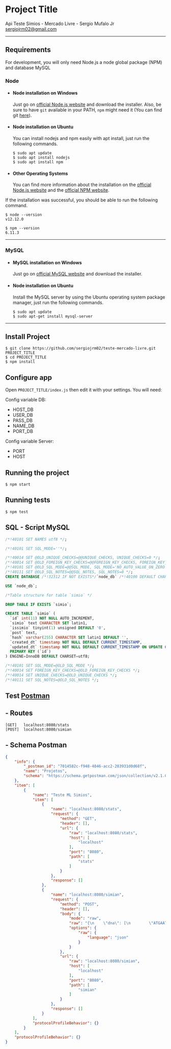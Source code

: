# Project Title

Api Teste Símios - Mercado Livre - Sergio Mufalo Jr <sergiojrm02@gmail.com>

---
## Requirements

For development, you will only need Node.js a node global package (NPM) and database MySQL

### Node
- #### Node installation on Windows

  Just go on [official Node.js website](https://nodejs.org/) and download the installer.
Also, be sure to have `git` available in your PATH, `npm` might need it (You can find git [here](https://git-scm.com/)).

- #### Node installation on Ubuntu

  You can install nodejs and npm easily with apt install, just run the following commands.

      $ sudo apt update
      $ sudo apt install nodejs
      $ sudo apt install npm

- #### Other Operating Systems
  You can find more information about the installation on the [official Node.js website](https://nodejs.org/) and the [official NPM website](https://npmjs.org/).

If the installation was successful, you should be able to run the following command.

    $ node --version
    v12.12.0

    $ npm --version
    6.11.3

---

### MySQL

- #### MySQL installation on Windows
    Just go on [official MySQL website](https://dev.mysql.com/downloads/installer/) and download the installer.

- #### Node installation on Ubuntu

  Install the MySQL server by using the Ubuntu operating system package manager, just run the following commands.

      $ sudo apt update
      $ sudo apt-get install mysql-server
---

## Install Project

    $ git clone https://github.com/sergiojrm02/teste-mercado-livre.git PROJECT_TITLE
    $ cd PROJECT_TITLE
    $ npm install

## Configure app

Open `PROJECT_TITLE/index.js` then edit it with your settings. You will need:

Config variable DB:

- HOST_DB
- USER_DB
- PASS_DB
- NAME_DB
- PORT_DB

Config variable Server:

- PORT
- HOST

## Running the project

    $ npm start

## Running tests

    $ npm test
    
## SQL - Script MySQL

```sql
/*!40101 SET NAMES utf8 */;

/*!40101 SET SQL_MODE=''*/;

/*!40014 SET @OLD_UNIQUE_CHECKS=@@UNIQUE_CHECKS, UNIQUE_CHECKS=0 */;
/*!40014 SET @OLD_FOREIGN_KEY_CHECKS=@@FOREIGN_KEY_CHECKS, FOREIGN_KEY_CHECKS=0 */;
/*!40101 SET @OLD_SQL_MODE=@@SQL_MODE, SQL_MODE='NO_AUTO_VALUE_ON_ZERO' */;
/*!40111 SET @OLD_SQL_NOTES=@@SQL_NOTES, SQL_NOTES=0 */;
CREATE DATABASE /*!32312 IF NOT EXISTS*/`node_db` /*!40100 DEFAULT CHARACTER SET latin1 */;

USE `node_db`;

/*Table structure for table `simio` */

DROP TABLE IF EXISTS `simio`;

CREATE TABLE `simio` (
  `id` int(11) NOT NULL AUTO_INCREMENT,
  `simio` text CHARACTER SET latin1,
  `issimio` tinyint(1) unsigned DEFAULT '0',
  `post` text,
  `hash` varchar(255) CHARACTER SET latin1 DEFAULT '',
  `created_dt` timestamp NOT NULL DEFAULT CURRENT_TIMESTAMP,
  `updated_dt` timestamp NOT NULL DEFAULT CURRENT_TIMESTAMP ON UPDATE CURRENT_TIMESTAMP,
  PRIMARY KEY (`id`)
) ENGINE=InnoDB DEFAULT CHARSET=utf8;

/*!40101 SET SQL_MODE=@OLD_SQL_MODE */;
/*!40014 SET FOREIGN_KEY_CHECKS=@OLD_FOREIGN_KEY_CHECKS */;
/*!40014 SET UNIQUE_CHECKS=@OLD_UNIQUE_CHECKS */;
/*!40111 SET SQL_NOTES=@OLD_SQL_NOTES */;
```

## Test [Postman](https://www.postman.com/downloads/)   
## - Routes
    [GET]   localhost:8080/stats
    [POST]  localhost:8080/simian
  
## - Schema Postman
```json
{
	"info": {
		"_postman_id": "7014582c-f948-4046-acc2-283931d0d68f",
		"name": "Projetos",
		"schema": "https://schema.getpostman.com/json/collection/v2.1.0/collection.json"
	},
	"item": [
		{
			"name": "Teste ML Simios",
			"item": [
				{
					"name": "localhost:8080/stats",
					"request": {
						"method": "GET",
						"header": [],
						"url": {
							"raw": "localhost:8080/stats",
							"host": [
								"localhost"
							],
							"port": "8080",
							"path": [
								"stats"
							]
						}
					},
					"response": []
				},
				{
					"name": "localhost:8080/simian",
					"request": {
						"method": "POST",
						"header": [],
						"body": {
							"mode": "raw",
							"raw": "{\n    \"dna\": [\n        \"ATGAAT\",\n        \"CAGTGT\",\n        \"TTATGT\",\n        \"AGCCGT\",\n        \"AGACGT\",\n        \"AGATTT\"\n    ]\n}",
							"options": {
								"raw": {
									"language": "json"
								}
							}
						},
						"url": {
							"raw": "localhost:8080/simian",
							"host": [
								"localhost"
							],
							"port": "8080",
							"path": [
								"simian"
							]
						}
					},
					"response": []
				}
			],
			"protocolProfileBehavior": {}
		}
	],
	"protocolProfileBehavior": {}
} 
```
